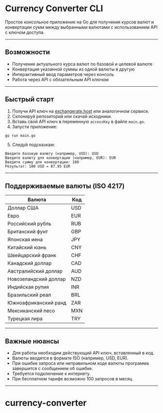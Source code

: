 # Currency Converter CLI

Простое консольное приложение на Go для получения курсов валют и конвертации сумм между выбранными валютами с использованием API с ключом доступа.

---

## Возможности

- Получение актуального курса валют по базовой и целевой валюте
- Конвертация указанной суммы из одной валюты в другую
- Интерактивный ввод параметров через консоль
- Работа через API с обязательным API ключом

---

## Быстрый старт

1. Получи API ключ на [exchangerate.host](https://exchangerate.host/) или аналогичном сервисе.
2. Склонируй репозиторий или скачай исходники.
3. Вставь свой API ключ в переменную `accessKey` в файле `main.go`.
4. Запусти приложение:

```bash
go run main.go
```

5. Следуй подсказкам:

```
Введите базовую валюту (например, USD): USD  
Введите валюту для конвертации (например, EUR): EUR  
Введите сумму для конвертации: 100  
Результат: 100 USD = 87.95 EUR
```

---

## Поддерживаемые валюты (ISO 4217)

| Валюта               | Код  |
|----------------------|-------|
| Доллар США           | USD   |
| Евро                 | EUR   |
| Российский рубль     | RUB   |
| Британский фунт      | GBP   |
| Японская иена        | JPY   |
| Китайский юань       | CNY   |
| Швейцарский франк    | CHF   |
| Канадский доллар     | CAD   |
| Австралийский доллар | AUD   |
| Новозеландский доллар| NZD   |
| Индийская рупия      | INR   |
| Бразильский реал     | BRL   |
| Южноафриканский ранд | ZAR   |
| Мексиканский песо    | MXN   |
| Турецкая лира        | TRY   |

---

## Важные нюансы

- Для работы необходим действующий API ключ, вставленный в код.
- Валюты вводятся в формате ISO (например, USD, EUR).
- При ошибке запроса или неправильном коде валюты программа завершится с сообщением об ошибке.
- Требуется подключение к интернету.
- При бесплатном тарифе возможно 100 запросов в месяц

---

# currency-converter
